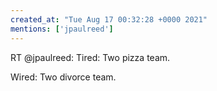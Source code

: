 ```yaml
---
created_at: "Tue Aug 17 00:32:28 +0000 2021"
mentions: ['jpaulreed']
---
```


RT @jpaulreed: Tired: Two pizza team.

Wired: Two divorce team.